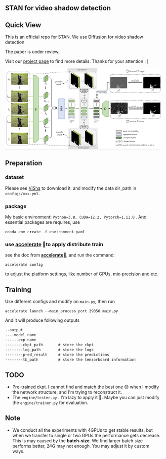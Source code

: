 ## STAN for video shadow detection

## Quick View

This is an official repo for STAN.  We use Diffusion for video shadow detection. 

The paper is under review.

Visit our [project page](https://haipengzhou856.github.io/paper_page/STAN/STAN.html) to find more details. Thanks for your attention : )

![STAN](./asset/STAN.png)



## Preparation

### dataset

Please see [ViSha](https://erasernut.github.io/ViSha.html) to download it, and modify the data dir_path in `configs/xxx.yml`. 

### package

My basic environment: `Python=3.8, CUDA=12.2, Pytorch=1.11.0` . And essential packages are requires,  use

```
conda env create -f environment.yaml
```

### use **[accelerate](https://huggingface.co/docs/accelerate/index)** 🤗to apply distribute train

see the doc from **[accelerate](https://huggingface.co/docs/accelerate/index)**🤗, and run the command:

```
accelerate config
```

to adjust the platform settings, like number of GPUs, mix-precision and etc.

## Training

Use different configs and modify on `main.py`, then run

```
accelerate launch --main_process_port 29050 main.py
```

And it will produce following outputs

```
--output
----model_name
------exp_name
--------ckpt_path       # store the ckpt
--------log_path        # store the logs
--------pred_result     # store the predictions
--------tb_path         # store the tensorboard information
```



## TODO

* Pre-trained ckpt. I cannot find and match the best one 😓 when I modify the network structure,  and I'm trying to reconstruct it. 
* The `engine/tester.py` . I'm lazy to apply it 🤪. Maybe you can just modify the `engine/trainer.py` for evaluation.

## Note

* We conduct all the experiments with 4GPUs to get stable results, but when we transfer to single or two GPUs the performance gets decrease. This is may caused by  the **batch-size**.  We find larger batch size performs better,  24G may not enough. You may adjust it by custom ways. 